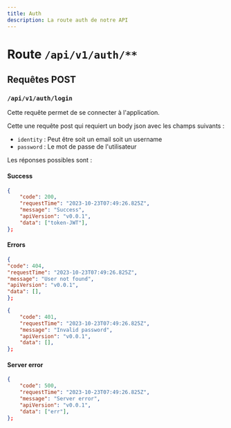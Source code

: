 ```yaml
---
title: Auth
description: La route auth de notre API
---
```


# Route `/api/v1/auth/**`

## Requêtes POST

### `/api/v1/auth/login`

Cette requête permet de se connecter à l'application.

Cette une requête post qui requiert un body json avec les champs suivants :

- `identity` : Peut être soit un email soit un username
- `password` : Le mot de passe de l'utilisateur

Les réponses possibles sont :

#### Success

```json
{
    "code": 200,
    "requestTime": "2023-10-23T07:49:26.825Z",
    "message": "Success",
    "apiVersion": "v0.0.1",
    "data": ["token-JWT"],
};
```

#### Errors

```json
{
"code": 404,
"requestTime": "2023-10-23T07:49:26.825Z",
"message": "User not found",
"apiVersion": "v0.0.1",
"data": [],
};
```

```json
{
    "code": 401,
    "requestTime": "2023-10-23T07:49:26.825Z",
    "message": "Invalid password",
    "apiVersion": "v0.0.1",
    "data": [],
};
```

#### Server error

```json
{
    "code": 500,
    "requestTime": "2023-10-23T07:49:26.825Z",
    "message": "Server error",
    "apiVersion": "v0.0.1",
    "data": ["err"],
};
```
